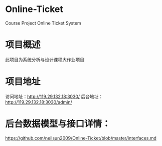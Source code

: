# Online-Ticket
Course Project Online Ticket System

# 项目概述
此项目为系统分析与设计课程大作业项目

# 项目地址
访问地址：http://119.29.132.18:3030/
后台地址：http://119.29.132.18:3030/admin/

# 后台数据模型与接口详情：
https://github.com/neilsun2009/Online-Ticket/blob/master/interfaces.md

